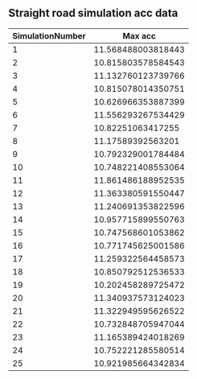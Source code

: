 ## Straight road simulation acc data

|SimulationNumber|Max acc| 
|---|---|
|1|11.568488003818443|
|2|10.815803578584543|
|3|11.132760123739766|
|4|10.815078014350751|
|5|10.626966353887399|
|6|11.556293267534429|
|7|10.82251063417255|
|8|11.17589392563201|
|9|10.792329001784484|
|10|10.748221408553064|
|11|11.861486188952535|
|12|11.363380591550447|
|13|11.240691353822596|
|14|10.957715899550763|
|15|10.747568601053862|
|16|10.771745625001586|
|17|11.259322564458573|
|18|10.850792512536533|
|19|10.202458289725472|
|20|11.340937573124023|
|21|11.322949595626522|
|22|10.732848705947044|
|23|11.165389424018269|
|24|10.752221285580514|
|25|10.921985664342834|
